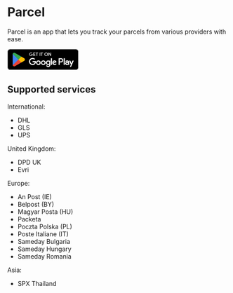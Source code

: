 # Parcel
Parcel is an app that lets you track your parcels from various providers with ease.

[<img src="./.github/play-badge.png" alt="Get it on Google Play" height="48dp">](https://play.google.com/store/apps/details?id=dev.itsvic.parceltracker)

## Supported services
International:
- DHL
- GLS
- UPS

United Kingdom:
- DPD UK
- Evri

Europe:
- An Post (IE)
- Belpost (BY)
- Magyar Posta (HU)
- Packeta
- Poczta Polska (PL)
- Poste Italiane (IT)
- Sameday Bulgaria
- Sameday Hungary
- Sameday Romania

Asia:
- SPX Thailand
